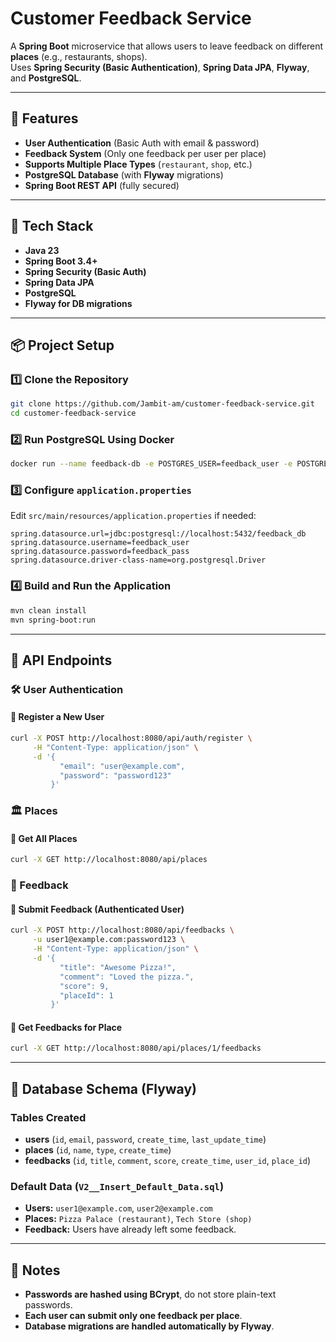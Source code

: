 # **Customer Feedback Service**

A **Spring Boot** microservice that allows users to leave feedback on different **places** (e.g., restaurants, shops).  
Uses **Spring Security (Basic Authentication)**, **Spring Data JPA**, **Flyway**, and **PostgreSQL**.

---

## **🚀 Features**
- **User Authentication** (Basic Auth with email & password)
- **Feedback System** (Only one feedback per user per place)
- **Supports Multiple Place Types** (`restaurant`, `shop`, etc.)
- **PostgreSQL Database** (with **Flyway** migrations)
- **Spring Boot REST API** (fully secured)

---

## **📌 Tech Stack**
- **Java 23**
- **Spring Boot 3.4+**
- **Spring Security (Basic Auth)**
- **Spring Data JPA**
- **PostgreSQL**
- **Flyway for DB migrations**

---

## **📦 Project Setup**

### **1️⃣ Clone the Repository**
```sh
git clone https://github.com/Jambit-am/customer-feedback-service.git
cd customer-feedback-service
```

### **2️⃣ Run PostgreSQL Using Docker**
```sh
docker run --name feedback-db -e POSTGRES_USER=feedback_user -e POSTGRES_PASSWORD=feedback_pass -e POSTGRES_DB=feedback_db -p 5432:5432 -d postgres
```

### **3️⃣ Configure `application.properties`**
Edit `src/main/resources/application.properties` if needed:
```properties
spring.datasource.url=jdbc:postgresql://localhost:5432/feedback_db
spring.datasource.username=feedback_user
spring.datasource.password=feedback_pass
spring.datasource.driver-class-name=org.postgresql.Driver
```

### **4️⃣ Build and Run the Application**
```sh
mvn clean install
mvn spring-boot:run
```

---

## **📂 API Endpoints**

### **🛠️ User Authentication**
#### **🔹 Register a New User**
```sh
curl -X POST http://localhost:8080/api/auth/register \
     -H "Content-Type: application/json" \
     -d '{
           "email": "user@example.com",
           "password": "password123"
         }'
```

### **🏛️ Places**
#### **🔹 Get All Places**
```sh
curl -X GET http://localhost:8080/api/places
```

### **💬 Feedback**
#### **🔹 Submit Feedback (Authenticated User)**
```sh
curl -X POST http://localhost:8080/api/feedbacks \
     -u user1@example.com:password123 \
     -H "Content-Type: application/json" \
     -d '{
           "title": "Awesome Pizza!",
           "comment": "Loved the pizza.",
           "score": 9,
           "placeId": 1 
         }'
```

#### **🔹 Get Feedbacks for Place**
```sh
curl -X GET http://localhost:8080/api/places/1/feedbacks
```

---

## **📜 Database Schema (Flyway)**
### **Tables Created**
- **users** (`id`, `email`, `password`, `create_time`, `last_update_time`)
- **places** (`id`, `name`, `type`, `create_time`)
- **feedbacks** (`id`, `title`, `comment`, `score`, `create_time`, `user_id`, `place_id`)

### **Default Data (`V2__Insert_Default_Data.sql`)**
- **Users:** `user1@example.com`, `user2@example.com`
- **Places:** `Pizza Palace (restaurant)`, `Tech Store (shop)`
- **Feedback:** Users have already left some feedback.

---

## **📌 Notes**
- **Passwords are hashed using BCrypt**, do not store plain-text passwords.
- **Each user can submit only one feedback per place**.
- **Database migrations are handled automatically by Flyway**.
